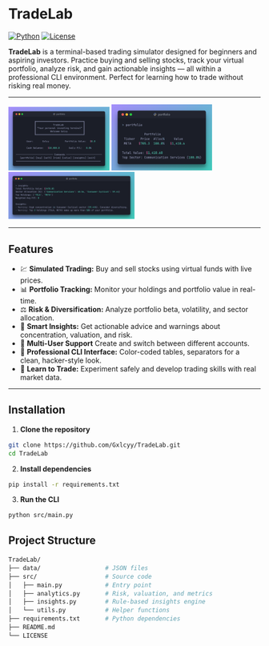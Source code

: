 # TradeLab

[![Python](https://img.shields.io/badge/python-3.10+-blue)](https://www.python.org/)  [![License](https://img.shields.io/badge/license-MIT-green)](LICENSE)  

**TradeLab** is a terminal-based trading simulator designed for beginners and aspiring investors. Practice buying and selling stocks, track your virtual portfolio, analyze risk, and gain actionable insights — all within a professional CLI environment. Perfect for learning how to trade without risking real money.

---

<img src="images/main_screen_image.png" width=40% height=40%>

<img src="images/portfolio_image.png" width=40% height=40%>

<img src="images/insights_image.png" width=50% height=70%>

---

## **Features**
- 💹 **Simulated Trading:** Buy and sell stocks using virtual funds with live prices.  
- 📊 **Portfolio Tracking:** Monitor your holdings and portfolio value in real-time.  
- ⚖️ **Risk & Diversification:** Analyze portfolio beta, volatility, and sector allocation.  
- 🧠 **Smart Insights:** Get actionable advice and warnings about concentration, valuation, and risk.  
- 👤 **Multi-User Support** Create and switch between different accounts.
- 🎨 **Professional CLI Interface:** Color-coded tables, separators for a clean, hacker-style look.  
- 🏫 **Learn to Trade:** Experiment safely and develop trading skills with real market data.

---

## **Installation**

1. **Clone the repository**
```bash
git clone https://github.com/Gxlcyy/TradeLab.git
cd TradeLab
```
2. **Install dependencies**
```bash
pip install -r requirements.txt
```
3. **Run the CLI**
```bash
python src/main.py
```

## **Project Structure**
```bash
TradeLab/
├── data/                  # JSON files
├── src/                   # Source code
│   ├── main.py            # Entry point
│   ├── analytics.py       # Risk, valuation, and metrics
│   ├── insights.py        # Rule-based insights engine
│   └── utils.py           # Helper functions
├── requirements.txt       # Python dependencies
├── README.md
└── LICENSE